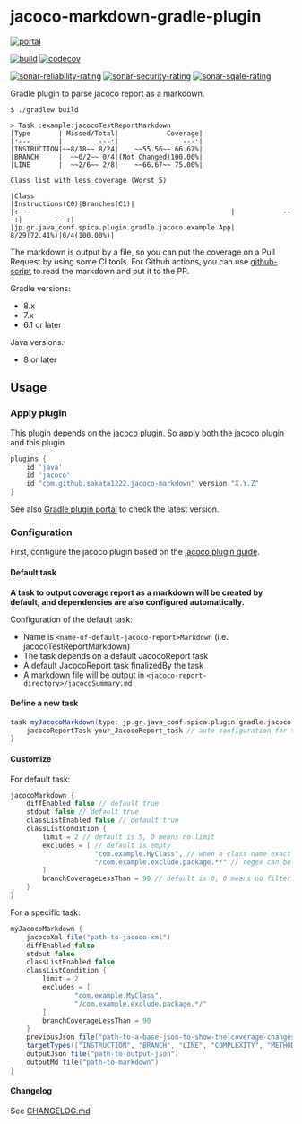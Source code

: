 # jacoco-markdown-gradle-plugin

[![portal](https://img.shields.io/maven-metadata/v?metadataUrl=https%3A%2F%2Fplugins.gradle.org%2Fm2%2Fcom%2Fgithub%2Fsakata1222%2Fjacoco-markdown%2Fcom.github.sakata1222.jacoco-markdown.gradle.plugin%2Fmaven-metadata.xml&label=Gradle+Plugin+Portal&logo=Gradle)](https://plugins.gradle.org/plugin/com.github.sakata1222.jacoco-markdown)

[![build](https://github.com/sakata1222/jacoco-markdown-gradle-plugin/workflows/Java%20CI%20with%20Gradle/badge.svg)](https://github.com/sakata1222/jacoco-markdown-gradle-plugin/actions?query=workflow%3A%22Java+CI+with+Gradle%22)
[![codecov](https://codecov.io/gh/sakata1222/jacoco-markdown-gradle-plugin/branch/main/graph/badge.svg)](https://codecov.io/gh/sakata1222/jacoco-markdown-gradle-plugin)

[![sonar-reliability-rating](https://sonarcloud.io/api/project_badges/measure?project=sakata1222_jacoco-markdown-gradle-plugin&metric=reliability_rating)](https://sonarcloud.io/dashboard?id=sakata1222_jacoco-markdown-gradle-plugin)
[![sonar-security-rating](https://sonarcloud.io/api/project_badges/measure?project=sakata1222_jacoco-markdown-gradle-plugin&metric=security_rating)](https://sonarcloud.io/dashboard?id=sakata1222_jacoco-markdown-gradle-plugin)
[![sonar-sqale-rating](https://sonarcloud.io/api/project_badges/measure?project=sakata1222_jacoco-markdown-gradle-plugin&metric=sqale_rating)](https://sonarcloud.io/dashboard?id=sakata1222_jacoco-markdown-gradle-plugin)

Gradle plugin to parse jacoco report as a markdown.

```shell
$ ./gradlew build

> Task :example:jacocoTestReportMarkdown
|Type       | Missed/Total|            Coverage|
|:---       |         ---:|                ---:|
|INSTRUCTION|~~8/18~~ 8/24|    ~~55.56~~ 66.67%|
|BRANCH     |  ~~0/2~~ 0/4|(Not Changed)100.00%|
|LINE       |  ~~2/6~~ 2/8|    ~~66.67~~ 75.00%|

Class list with less coverage (Worst 5)

|Class                                                 |Instructions(C0)|Branches(C1)|
|:---                                                  |            ---:|        ---:|
|jp.gr.java_conf.spica.plugin.gradle.jacoco.example.App|    8/29(72.41%)|0/4(100.00%)|
```

The markdown is output by a file, so you can put the coverage on a Pull Request by using some CI
tools. For Github actions, you can use [github-script](https://github.com/actions/github-script) to
read the markdown and put it to the PR.

Gradle versions:

- 8.x
- 7.x
- 6.1 or later

Java versions:

- 8 or later

## Usage

### Apply plugin

This plugin depends on
the [jacoco plugin](https://docs.gradle.org/current/userguide/jacoco_plugin.html). So apply both the
jacoco plugin and this plugin.

```groovy
plugins {
    id 'java'
    id 'jacoco'
    id "com.github.sakata1222.jacoco-markdown" version "X.Y.Z"
}
```

See also
[Gradle plugin portal](https://plugins.gradle.org/plugin/com.github.sakata1222.jacoco-markdown) to
check the latest version.

### Configuration

First, configure the jacoco plugin based on the [jacoco plugin guide](
https://docs.gradle.org/current/userguide/jacoco_plugin.html).

#### Default task

**A task to output coverage report as a markdown will be created by default, and dependencies are
also configured automatically.**

Configuration of the default task:

- Name is `<name-of-default-jacoco-report>Markdown` (i.e. jacocoTestReportMarkdown)
- The task depends on a default JacocoReport task
- A default JacocoReport task finalizedBy the task
- A markdown file will be output in `<jacoco-report-directory>/jacocoSummary.md`

#### Define a new task

```groovy
task myJacocoMarkdown(type: jp.gr.java_conf.spica.plugin.gradle.jacoco.JacocoMarkdownTask) {
    jacocoReportTask your_JacocoReport_task // auto configuration for the JacocoReportTask
}
```

#### Customize

For default task:

```groovy
jacocoMarkdown {
    diffEnabled false // default true
    stdout false // default true
    classListEnabled false // default true
    classListCondition {
        limit = 2 // default is 5, 0 means no limit
        excludes = [ // default is empty
                     "com.example.MyClass", // when a class name exact matches this value, the class will be exclude
                     "/com.example.exclude.package.*/" // regex can be used with "/regex/" style
        ]
        branchCoverageLessThan = 90 // default is 0, 0 means no filter by coverage
    }
}
```

For a specific task:

```groovy
myJacocoMarkdown {
    jacocoXml file("path-to-jacoco-xml")
    diffEnabled false
    stdout false
    classListEnabled false
    classListCondition {
        limit = 2
        excludes = [
                "com.example.MyClass",
                "/com.example.exclude.package.*/"
        ]
        branchCoverageLessThan = 90
    }
    previousJson file("path-to-a-base-json-to-show-the-coverage-changes")
    targetTypes(["INSTRUCTION", "BRANCH", "LINE", "COMPLEXITY", "METHOD", "CLASS"])
    outputJson file("path-to-output-json")
    outputMd file("path-to-markdown")
}
```

#### Changelog

See [CHANGELOG.md](CHANGELOG.md)
